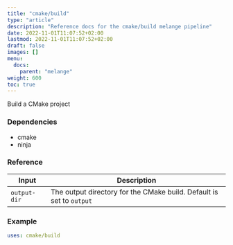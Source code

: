 ```yaml
---
title: "cmake/build"
type: "article"
description: "Reference docs for the cmake/build melange pipeline"
date: 2022-11-01T11:07:52+02:00
lastmod: 2022-11-01T11:07:52+02:00
draft: false
images: []
menu:
  docs:
    parent: "melange"
weight: 600
toc: true
---
```



Build a CMake project

### Dependencies
- cmake
- ninja


### Reference
| Input        | Description                                                          |
|--------------|----------------------------------------------------------------------|
| `output-dir` | The output directory for the CMake build. Default is set to `output` |


### Example
```yaml
uses: cmake/build

```
